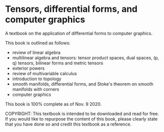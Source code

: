 # Tensors, differential forms, and computer graphics
A textbook on the application of differential forms to computer graphics.

This book is outlined as follows:
* review of linear algebra
* multilinear algebra and tensors: tensor product spaces, dual spaces, (p, q) tensors, bilinear forms and metric tensors
* exterior powers
* review of multivariable calculus
* introduction to topology
* smooth manifolds, differential forms, and Stoke's theorem on smooth manifolds with corners
* computer graphics

This book is 100% complete as of Nov. 9 2020.

COPYRIGHT: This textbook is intended to be downloaded and read for free. If you would like to repurpose the content of this book, please clearly state that you have done so and credit this textbook as a reference.
